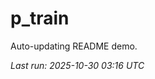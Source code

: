# p_train

Auto-updating README demo.

<!--START_SECTION:status-->
_Last run: 2025-10-30 03:16 UTC_
<!--END_SECTION:status-->









































































































































































































































































































































































































































































































































































































































































































































































































































































































































































































































































































































































































































































































































































































































































































































































